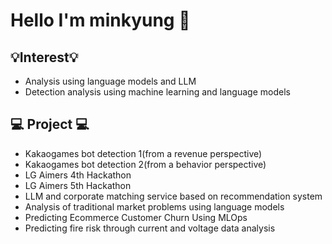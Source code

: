 # Hello I'm minkyung 👋

## :bulb:Interest:bulb:
- Analysis using language models and LLM
- Detection analysis using machine learning and language models
  
## :computer: Project :computer:
- Kakaogames bot detection 1(from a revenue perspective)
- Kakaogames bot detection 2(from a behavior perspective)
- LG Aimers 4th Hackathon
- LG Aimers 5th Hackathon
- LLM and corporate matching service based on recommendation system
- Analysis of traditional market problems using language models
- Predicting Ecommerce Customer Churn Using MLOps
- Predicting fire risk through current and voltage data analysis
